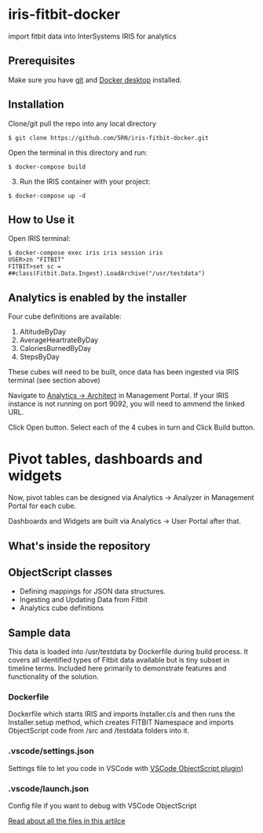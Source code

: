 # iris-fitbit-docker
import fitbit data into InterSystems IRIS for analytics

## Prerequisites
Make sure you have [git](https://git-scm.com/book/en/v2/Getting-Started-Installing-Git) and [Docker desktop](https://www.docker.com/products/docker-desktop) installed.

## Installation 

Clone/git pull the repo into any local directory

```
$ git clone https://github.com/5RN/iris-fitbit-docker.git
```

Open the terminal in this directory and run:

```
$ docker-compose build
```

3. Run the IRIS container with your project:

```
$ docker-compose up -d
```

## How to Use it

Open IRIS terminal:

```
$ docker-compose exec iris iris session iris
USER>zn "FITBIT"
FITBIT>set sc = ##class(Fitbit.Data.Ingest).LoadArchive("/usr/testdata")
```

## Analytics is enabled by the installer

Four cube definitions are available:
1. AltitudeByDay
2. AverageHeartrateByDay
3. CaloriesBurnedByDay
4. StepsByDay

These cubes will need to be built, once data has been ingested via IRIS terminal (see section above)

Navigate to [Analytics -> Architect](http://localhost:9092/csp/fitbit/_DeepSee.UI.Architect.zen?$NAMESPACE=FITBIT&$NAMESPACE=FITBIT&) in Management Portal. If your IRIS instance is not running on port 9092, you will need to ammend the linked URL.

Click Open button. Select each of the 4 cubes in turn and Click Build button.

# Pivot tables, dashboards and widgets

Now, pivot tables can be designed via Analytics -> Analyzer in Management Portal for each cube.

Dashboards and Widgets are built via Analytics -> User Portal after that.

## What's inside the repository

## ObjectScript classes

* Defining mappings for JSON data structures.
* Ingesting and Updating Data from Fitbit
* Analytics cube definitions

## Sample data

This data is loaded into /usr/testdata by Dockerfile during build process. It covers all identified types of Fitbit data available but is tiny subset in timeline terms. Included here primarily to demonstrate features and functionality of the solution.

### Dockerfile

Dockerfile which starts IRIS and imports Installer.cls and then runs the Installer.setup method, which creates FITBIT Namespace and imports ObjectScript code from /src and /testdata folders into it.

### .vscode/settings.json

Settings file to let you code in VSCode with [VSCode ObjectScript plugin](https://marketplace.visualstudio.com/items?itemName=daimor.vscode-objectscript))

### .vscode/launch.json
Config file if you want to debug with VSCode ObjectScript

[Read about all the files in this artilce](https://community.intersystems.com/post/dockerfile-and-friends-or-how-run-and-collaborate-objectscript-projects-intersystems-iris)
